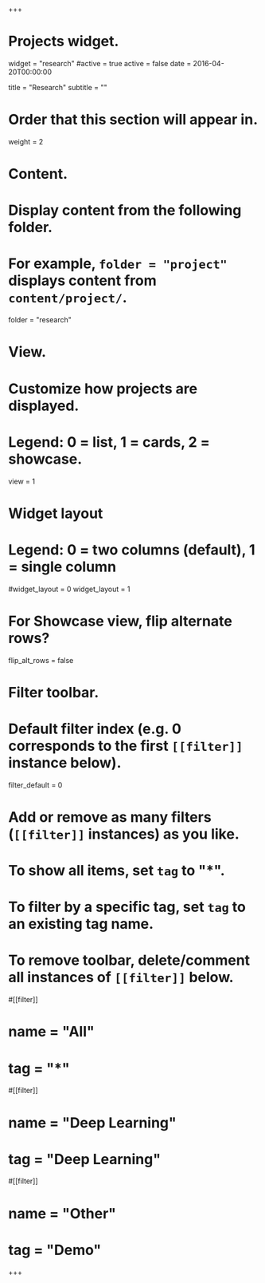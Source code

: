 +++
# Projects widget.
widget = "research"
#active = true
active = false
date = 2016-04-20T00:00:00

title = "Research"
subtitle = ""

# Order that this section will appear in.
weight = 2

# Content.
# Display content from the following folder.
# For example, `folder = "project"` displays content from `content/project/`.
folder = "research"

# View.
# Customize how projects are displayed.
# Legend: 0 = list, 1 = cards, 2 = showcase.
view = 1

# Widget layout
# Legend: 0 = two columns (default), 1 = single column
#widget_layout = 0
widget_layout = 1


# For Showcase view, flip alternate rows?
flip_alt_rows = false

# Filter toolbar.

# Default filter index (e.g. 0 corresponds to the first `[[filter]]` instance below).
filter_default = 0

# Add or remove as many filters (`[[filter]]` instances) as you like.
# To show all items, set `tag` to "*".
# To filter by a specific tag, set `tag` to an existing tag name.
# To remove toolbar, delete/comment all instances of `[[filter]]` below.

#[[filter]]
#  name = "All"
#  tag = "*"

#[[filter]]
#  name = "Deep Learning"
#  tag = "Deep Learning"

#[[filter]]
#  name = "Other"
#  tag = "Demo"

+++

